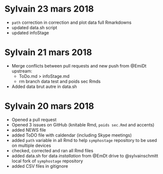 # Sylvain 23 mars 2018
* `path` correction in correction and plot data full Rmarkdowns
* updated data.sh script
* updated infoStage

# Sylvain 21 mars 2018
* Merge conflicts between pull requests and new push from @EmiDt upstream:
    * ToDo.md > infoStage.md
    * rm branch data test and poids sec Rmds
* Added data brut autre in data.sh

# Sylvain 20 mars 2018
* Opened a pull request
* Opened 3 issues on GitHub (knitable Rmd, `poids sec.Rmd` and accents)
* added NEWS file
* added ToDO file with caldendar (including Skype meetings)
* added `path` variable in all Rmd to help `symphostage` repository to be used on multiple devices
* checked, corrected and ran all Rmd files
* added data.sh for data *installation* from @EmDt drive to @sylvainschmitt local fork of `symphostage` repository
* added CSV files in gitignore
